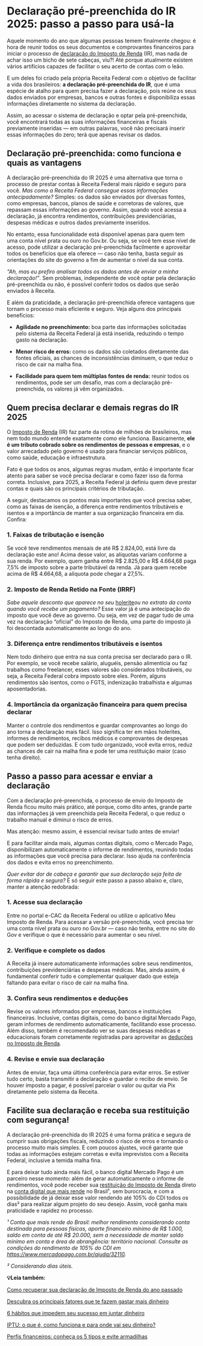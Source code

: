 # Declaração pré-preenchida do IR 2025: passo a passo para usá-la

Aquele momento do ano que algumas pessoas temem finalmente chegou: é hora de reunir todos os seus documentos e comprovantes financeiros para iniciar o processo de [declaração do Imposto de Renda](https://meubolso.mercadopago.com.br/preparacao-declaracao-imposto-de-renda) (IR), mas nada de achar isso um bicho de sete cabeças, viu?! Até porque atualmente existem vários artifícios capazes de facilitar o seu acerto de contas com o leão.

E um deles foi criado pela própria Receita Federal com o objetivo de facilitar a vida dos brasileiros: **a declaração pré-preenchida do IR**, que é uma espécie de atalho para quem precisa fazer a declaração, pois reúne os seus dados enviados por empresas, bancos e outras fontes e disponibiliza essas informações diretamente no sistema da declaração.

Assim, ao acessar o sistema de declaração e optar pela pré-preenchida, você encontrará todas as suas informações financeiras e fiscais previamente inseridas — em outras palavras, você não precisará inserir essas informações do zero; terá que apenas revisar os dados.

## **Declaração pré-preenchida: como funciona e quais as vantagens**

A declaração pré-preenchida do IR 2025 é uma alternativa que torna o processo de prestar contas à Receita Federal mais rápido e seguro para você. *Mas como a Receita Federal consegue essas informações antecipadamente?* Simples: os dados são enviados por diversas fontes, como empresas, bancos, planos de saúde e corretoras de valores, que repassam essas informações ao governo. Assim, quando você acessa a declaração, já encontra rendimentos, contribuições previdenciárias, despesas médicas e outros dados previamente inseridos.

No entanto, essa funcionalidade está disponível apenas para quem tem uma conta nível prata ou ouro no Gov.br. Ou seja, se você tem esse nível de acesso, pode utilizar a declaração pré-preenchida facilmente e aproveitar todos os benefícios que ela oferece — caso não tenha, basta seguir as orientações do site do governo a fim de aumentar o nível da sua conta.

*“Ah, mas eu prefiro analisar todos os dados antes de enviar a minha declaração!”*. Sem problemas, independente de você optar pela declaração pré-preenchida ou não, é possível conferir todos os dados que serão enviados à Receita.

E além da praticidade, a declaração pré-preenchida oferece vantagens que tornam o processo mais eficiente e seguro. Veja alguns dos principais benefícios:

- **Agilidade no preenchimento:** boa parte das informações solicitadas pelo sistema da Receita Federal já está inserida, reduzindo o tempo gasto na declaração.

- **Menor risco de erros:** como os dados são coletados diretamente das fontes oficiais, as chances de inconsistências diminuem, o que reduz o risco de cair na malha fina.

- **Facilidade para quem tem múltiplas fontes de renda:** reunir todos os rendimentos, pode ser um desafio, mas com a declaração pré-preenchida, os valores já vêm organizados.

## **Quem precisa declarar e demais regras do IR 2025**

O [Imposto de Renda](https://meubolso.mercadopago.com.br/imposto-de-renda-2021-o-que-voce-precisa-saber) (IR) faz parte da rotina de milhões de brasileiros, mas nem todo mundo entende exatamente como ele funciona. Basicamente, **ele é um tributo cobrado sobre os rendimentos de pessoas e empresas**, e o valor arrecadado pelo governo é usado para financiar serviços públicos, como saúde, educação e infraestrutura.

Fato é que todos os anos, algumas regras mudam, então é importante ficar atento para saber se você precisa declarar e como fazer isso da forma correta. Inclusive, para 2025, a Receita Federal já definiu quem deve prestar contas e quais são os principais critérios de tributação.

A seguir, destacamos os pontos mais importantes que você precisa saber, como as faixas de isenção, a diferença entre rendimentos tributáveis e isentos e a importância de manter a sua organização financeira em dia. Confira:

### **1. Faixas de tributação e isenção**

Se você teve rendimentos mensais de até R$ 2.824,00, está livre da declaração este ano! Acima desse valor, as alíquotas variam conforme a sua renda. Por exemplo, quem ganha entre R$ 2.825,00 e R$ 4.664,68 paga 7,5% de imposto sobre a parte tributável da renda. Já para quem recebe acima de R$ 4.664,68, a alíquota pode chegar a 27,5%.

### **2. Imposto de Renda Retido na Fonte (IRRF)**

*Sabe aquele desconto que aparece no seu* [holerite](https://meubolso.mercadopago.com.br/como-interpretar-holerite)*ou no extrato da conta quando você recebe um pagamento?* Esse valor já é uma antecipação do imposto que você deve ao governo. Ou seja, em vez de pagar tudo de uma vez na declaração “oficial” do Imposto de Renda, uma parte do imposto já foi descontada automaticamente ao longo do ano.

### **3. Diferença entre rendimentos tributáveis e isentos**

Nem todo dinheiro que entra na sua conta precisa ser declarado para o IR. Por exemplo, se você recebe salário, aluguéis, pensão alimentícia ou faz trabalhos como freelancer, esses valores são considerados tributáveis, ou seja, a Receita Federal cobra imposto sobre eles. Porém, alguns rendimentos são isentos, como o FGTS, indenização trabalhista e algumas aposentadorias.

### **4. Importância da organização financeira para quem precisa declarar**

Manter o controle dos rendimentos e guardar comprovantes ao longo do ano torna a declaração mais fácil. Isso significa ter em mãos holerites, informes de rendimentos, recibos médicos e comprovantes de despesas que podem ser deduzidas. E com tudo organizado, você evita erros, reduz as chances de cair na malha fina e pode ter uma restituição maior (caso tenha direito).

## **Passo a passo para acessar e enviar a declaração**

Com a declaração pré-preenchida, o processo de envio do Imposto de Renda ficou muito mais prático, até porque, como dito antes, grande parte das informações já vem preenchida pela Receita Federal, o que reduz o trabalho manual e diminui o risco de erros.

Mas atenção: mesmo assim, é essencial revisar tudo antes de enviar!

E para facilitar ainda mais, algumas contas digitais, como o Mercado Pago, disponibilizam automaticamente o informe de rendimentos, reunindo todas as informações que você precisa para declarar. Isso ajuda na conferência dos dados e evita erros no preenchimento.

*Quer evitar dor de cabeça e garantir que sua declaração seja feita de forma rápida e segura?* É só seguir este passo a passo abaixo e, claro, manter a atenção redobrada:

### **1. Acesse sua declaração**

Entre no portal e-CAC da Receita Federal ou utilize o aplicativo Meu Imposto de Renda. Para acessar a versão pré-preenchida, você precisa ter uma conta nível prata ou ouro no Gov.br — caso não tenha, entre no site do Gov e verifique o que é necessário para aumentar o seu nível.

### **2. Verifique e complete os dados**

A Receita já insere automaticamente informações sobre seus rendimentos, contribuições previdenciárias e despesas médicas. Mas, ainda assim, é fundamental conferir tudo e complementar qualquer dado que esteja faltando para evitar o risco de cair na malha fina.

### **3. Confira seus rendimentos e deduções**

Revise os valores informados por empresas, bancos e instituições financeiras. Inclusive, contas digitais, como do banco digital Mercado Pago, geram informes de rendimento automaticamente, facilitando esse processo. Além disso, também é recomendado ver se suas despesas médicas e educacionais foram corretamente registradas para aproveitar as [deduções no Imposto de Renda](https://meubolso.mercadopago.com.br/deducoes-no-imposto-de-renda).

### **4. Revise e envie sua declaração**

Antes de enviar, faça uma última conferência para evitar erros. Se estiver tudo certo, basta transmitir a declaração e guardar o recibo de envio. Se houver imposto a pagar, é possível parcelar o valor ou quitar via Pix diretamente pelo sistema da Receita.

## **Facilite sua declaração e receba sua restituição com segurança!**

A declaração pré-preenchida do IR 2025 é uma forma prática e segura de cumprir suas obrigações fiscais, reduzindo o risco de erros e tornando o processo muito mais simples. E com poucos ajustes, você garante que todas as informações estejam corretas e evita imprevistos com a Receita Federal, inclusive a temida malha fina.

E para deixar tudo ainda mais fácil, o banco digital Mercado Pago é um parceiro nesse momento: além de gerar automaticamente o informe de rendimentos, você pode receber sua [restituição do Imposto de Renda](https://meubolso.mercadopago.com.br/restituicao-imposto-de-renda) direto na [conta digital que mais rende](https://meubolso.mercadopago.com.br/conta-digital-que-mais-rende-mercado-pago) no Brasil¹, sem burocracia, e com a possibilidade de já deixar esse valor rendendo até 105% do CDI todos os dias² para realizar algum projeto do seu desejo. Assim, você ganha mais praticidade e rapidez no processo.

*¹ Conta que mais rende do Brasil: melhor rendimento considerando conta destinada para pessoas físicas, aporte financeiro mínimo de R$ 1.000, saldo em conta de até R$ 20.000, sem a necessidade de manter saldo mínimo em conta e área de abrangência: território nacional. Consulte as condições do rendimento de 105% do CDI em https://www.mercadopago.com.br/ajuda/32110.*

*² Considerando dias úteis.*

**💡Leia também:**

[Como recuperar sua declaração de Imposto de Renda do ano passado](https://meubolso.mercadopago.com.br/como-recuperar-a-declaracao-de-imposto-de-renda-do-ano-passado)

[Descubra os principais fatores que te fazem gastar mais dinheiro](https://meubolso.mercadopago.com.br/gastar-mais-dinheiro)

[6 hábitos que impedem seu sucesso em juntar dinheiro](https://meubolso.mercadopago.com.br/habitos-que-impedem-juntar-dinheiro)

[IPTU: o que é, como funciona e para onde vai seu dinheiro?](https://meubolso.mercadopago.com.br/o-que-iptu-como-funciona-e-para-onde-vai-o-dinheiro)

[Perfis financeiros: conheça os 5 tipos e evite armadilhas](https://meubolso.mercadopago.com.br/perfis-financeiros-evite-armadilhas)